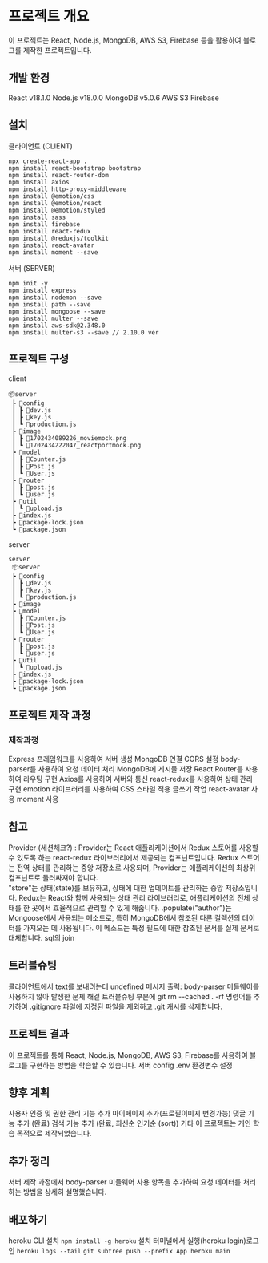 # 프로젝트 개요
이 프로젝트는 React, Node.js, MongoDB, AWS S3, Firebase 등을 활용하여 블로그를 제작한 프로젝트입니다.

## 개발 환경
React v18.1.0
Node.js v18.0.0
MongoDB v5.0.6
AWS S3
Firebase
## 설치

클라이언트 (CLIENT)

```
npx create-react-app .
npm install react-bootstrap bootstrap
npm install react-router-dom
npm install axios
npm install http-proxy-middleware
npm install @emotion/css
npm install @emotion/react
npm install @emotion/styled
npm install sass
npm install firebase
npm install react-redux
npm install @reduxjs/toolkit
npm install react-avatar
npm install moment --save
```

서버 (SERVER)

```
npm init -y
npm install express
npm install nodemon --save
npm install path --save
npm install mongoose --save
npm install multer --save
npm install aws-sdk@2.348.0
npm install multer-s3 --save // 2.10.0 ver
```



## 프로젝트 구성
client
```
📦server
 ┣ 📂config
 ┃ ┣ 📜dev.js
 ┃ ┣ 📜key.js
 ┃ ┗ 📜production.js
 ┣ 📂image
 ┃ ┣ 📜1702434089226_moviemock.png
 ┃ ┗ 📜1702434222047_reactportmock.png
 ┣ 📂model
 ┃ ┣ 📜Counter.js
 ┃ ┣ 📜Post.js
 ┃ ┗ 📜User.js
 ┣ 📂router
 ┃ ┣ 📜post.js
 ┃ ┗ 📜user.js
 ┣ 📂util
 ┃ ┗ 📜upload.js
 ┣ 📜index.js
 ┣ 📜package-lock.json
 ┗ 📜package.json
```

server
```
server
 📦server
 ┣ 📂config
 ┃ ┣ 📜dev.js
 ┃ ┣ 📜key.js
 ┃ ┗ 📜production.js
 ┣ 📂image
 ┣ 📂model
 ┃ ┣ 📜Counter.js
 ┃ ┣ 📜Post.js
 ┃ ┗ 📜User.js
 ┣ 📂router
 ┃ ┣ 📜post.js
 ┃ ┗ 📜user.js
 ┣ 📂util
 ┃ ┗ 📜upload.js
 ┣ 📜index.js
 ┣ 📜package-lock.json
 ┗ 📜package.json
```

## 프로젝트 제작 과정

### 제작과정

Express 프레임워크를 사용하여 서버 생성
MongoDB 연결
CORS 설정
body-parser를 사용하여 요청 데이터 처리
MongoDB에 게시물 저장
React Router를 사용하여 라우팅 구현
Axios를 사용하여 서버와 통신
react-redux를 사용하여 상태 관리 구현
emotion 라이브러리를 사용하여 CSS 스타일 적용
글쓰기 작업
react-avatar 사용
moment 사용


## 참고
Provider (세션체크?) : Provider는 React 애플리케이션에서 Redux 스토어를 사용할 수 있도록 하는 react-redux 라이브러리에서 제공되는 컴포넌트입니다. Redux 스토어는 전역 상태를 관리하는 중앙 저장소로 사용되며, Provider는 애플리케이션의 최상위 컴포넌트로 둘러싸져야 합니다.   
"store"는 상태(state)를 보유하고, 상태에 대한 업데이트를 관리하는 중앙 저장소입니다. 
Redux는 React와 함께 사용되는 상태 관리 라이브러리로, 애플리케이션의 전체 상태를 한 곳에서 효율적으로 관리할 수 있게 해줍니다.
.populate("author")는 Mongoose에서 사용되는 메소드로, 특히 MongoDB에서 참조된 다른 컬렉션의 데이터를 가져오는 데 사용됩니다. 이 메소드는 특정 필드에 대한 참조된 문서를 실제 문서로 대체합니다. sql의 join

## 트러블슈팅
클라이언트에서 text를 보내려는데 undefined 메시지 출력: body-parser 미들웨어를 사용하지 않아 발생한 문제 해결
트러블슈팅 부분에 git rm --cached . -rf 명령어를 추가하여 .gitignore 파일에 지정된 파일을 제외하고 .git 캐시를 삭제합니다.

## 프로젝트 결과
이 프로젝트를 통해 React, Node.js, MongoDB, AWS S3, Firebase를 사용하여 블로그를 구현하는 방법을 학습할 수 있습니다.
서버 config .env 환경변수 설정


## 향후 계획
사용자 인증 및 권한 관리 기능 추가
마이페이지 추가(프로필이미지 변경가능)
댓글 기능 추가 (완료)
검색 기능 추가 (완료, 최신순 인기순 (sort))
기타
이 프로젝트는 개인 학습 목적으로 제작되었습니다.

## 추가 정리
서버 제작 과정에서 body-parser 미들웨어 사용 항목을 추가하여 요청 데이터를 처리하는 방법을 상세히 설명했습니다.


## 배포하기

heroku CLI 설치
`npm install -g heroku` 설치
터미널에서 실행(heroku login)로그인
`heroku logs --tail`
`git subtree push --prefix App heroku main`